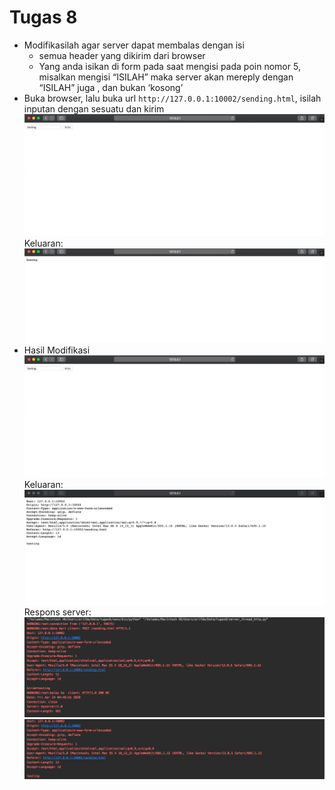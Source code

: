 # Tugas 8

- Modifikasilah agar server dapat membalas dengan isi
  - semua header yang dikirim dari browser
  - Yang anda isikan di form pada saat mengisi pada poin nomor 5, misalkan mengisi “ISILAH” maka server akan mereply dengan “ISILAH” juga , dan bukan ‘kosong’
- Buka browser, lalu buka url `http://127.0.0.1:10002/sending.html`, isilah inputan dengan sesuatu dan kirim  
![1](foto/1_3.png)  
Keluaran:
![2](foto/1.png) 
- Hasil Modifikasi  
![3](foto/1_3.png) 
Keluaran:
![4](foto/4.png)  
Respons server:
![1](foto/5.png)  
![1](foto/6.png)  
